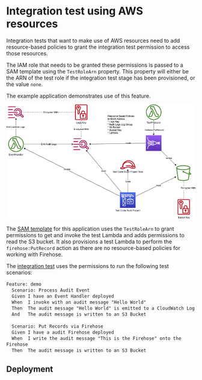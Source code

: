 # Integration test using AWS resources

Integration tests that want to make use of AWS resources need to add
resource-based policies to grant the integration test permission to
access those resources.

The IAM role that needs to be granted these permissions is passed to
a SAM template using the `TestRoleArn` property. This property will
either be the ARN of the test role if the integration test stage
has been provisioned, or the value `none`.

The example application demonstrates use of this feature.

![Diagram showing the demo application](./demo.png "Demo Application")

The [SAM template](app/template.yaml) for this application uses the
`TestRoleArn` to grant permissions to get and invoke the test Lambda 
and adds permissions to read the S3 bucket. It also provisions a test 
Lambda to perform the `firehose:PutRecord` action as there are no 
resource-based policies for working with Firehose.

The [integration test](aws-integration) uses the permissions to run
the following test scenarios:

```
Feature: demo
  Scenario: Process Audit Event
  Given I have an Event Handler deployed
  When  I invoke with an audit message "Hello World"
  Then  The audit message "Hello World" is emitted to a CloudWatch Log
  And   The audit message is written to an S3 Bucket
  
  Scenario: Put Records via Firehose
  Given I have a audit Firehose deployed
  When  I write the audit message "This is the Firehose" onto the Firehose
  Then  The audit message is written to an S3 Bucket
```

## Deployment
